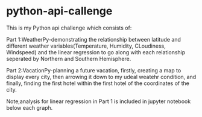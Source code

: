 # python-api-callenge

This is my Python api challenge which consists of: 

Part 1:WeatherPy-demonstrating the relationship between latitude and different weather variables(Temperature, Humidity,
CLoudiness, Windspeed) and the linear regression to go along with each relationship seperated by Northern and Southern Hemisphere.

Part 2:VacationPy-planning a future vacation, firstly, creating a map to display every city, then arrowing it down to my udeal weatehr condition, 
and finally, finding the first hotel within the first hotel of the coordinates of the city.

Note;analysis for linear regression in Part 1 is included in jupyter notebook below each graph.
